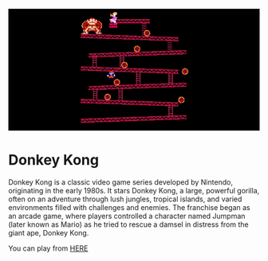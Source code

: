 ![](Assets/Pictures/DonkeyKong.png)

# Donkey Kong

Donkey Kong is a classic video game series developed by Nintendo, originating in the early 1980s. It stars Donkey Kong, a large, powerful gorilla, often on an adventure through lush jungles, tropical islands, and varied environments filled with challenges and enemies. The franchise began as an arcade game, where players controlled a character named Jumpman (later known as Mario) as he tried to rescue a damsel in distress from the giant ape, Donkey Kong.

You can play from [HERE](https://noir-games.itch.io/donkey-kong)
